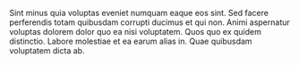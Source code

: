 Sint minus quia voluptas eveniet numquam eaque eos sint. Sed facere perferendis totam quibusdam corrupti ducimus et qui non. Animi aspernatur voluptas dolorem dolor quo ea nisi voluptatem. Quos quo ex quidem distinctio. Labore molestiae et ea earum alias in. Quae quibusdam voluptatem dicta ab.